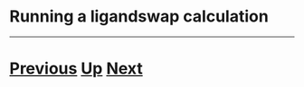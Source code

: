 # Running a ligandswap calculation

***

# [Previous](getting_started.md) [Up](README.md) [Next](output.md)
